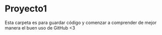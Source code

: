 # Proyecto1
Esta carpeta es para guardar código y comenzar a comprender de mejor manera el buen uso de GitHub &lt;3
